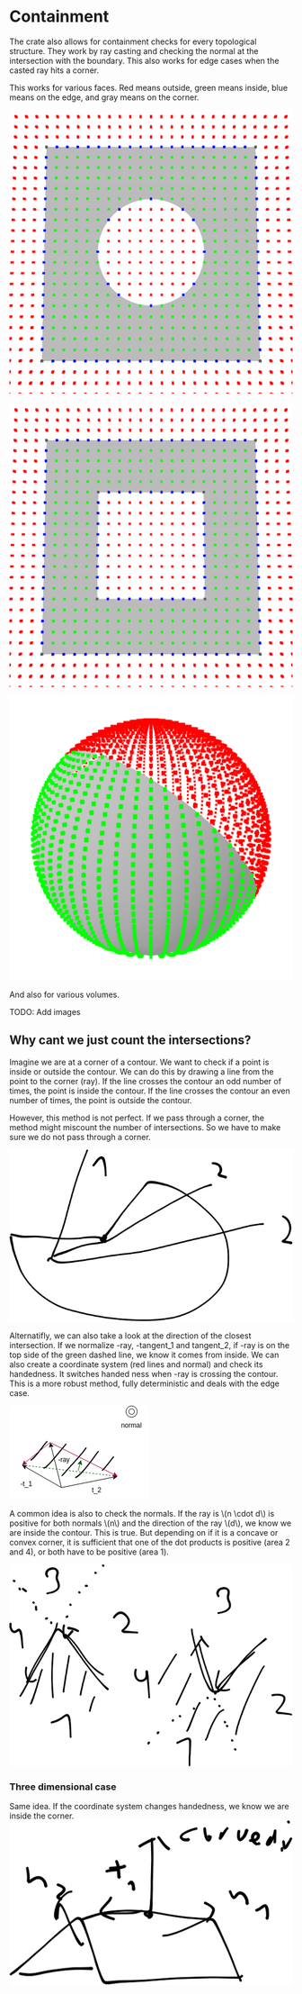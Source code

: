 # Containment

The crate also allows for containment checks for every topological structure. They work by ray casting and checking the normal at the intersection with the boundary. This also works for edge cases when the casted ray hits a corner.

This works for various faces. Red means outside, green means inside, blue means on the edge, and gray means on the corner.

![Containment](./generated_images/topology/face_contains_rectangle.png)

![Containment](./generated_images/topology/face_contains_rectangle2.png)

![Containment](./generated_images/topology/face_contains.png)

And also for various volumes.

TODO: Add images

## Why cant we just count the intersections?

Imagine we are at a corner of a contour. We want to check if a point is inside or outside the contour. We can do this by drawing a line from the point to the corner (ray). If the line crosses the contour an odd number of times, the point is inside the contour. If the line crosses the contour an even number of times, the point is outside the contour.

However, this method is not perfect. If we pass through a corner, the method might miscount the number of intersections. So we have to make sure we do not pass through a corner.

![Edge case](./images/edge_case.drawio.png)

Alternatifly, we can also take a look at the direction of the closest intersection. If we normalize -ray, -tangent_1 and tangent_2, if -ray is on the top side of the green dashed line, we know it comes from inside. We can also create a coordinate system (red lines and normal) and check its handedness. It switches handed ness when -ray is crossing the contour. This is a more robust method, fully deterministic and deals with the edge case.

![Inside or Outside](./images/indside_outside.png)

A common idea is also to check the normals. If the ray is \\(n \cdot d\\) is positive for both normals \\(n\\) and the direction of the ray \\(d\\), we know we are inside the contour. This is true. But depending on if it is a concave or convex corner, it is sufficient that one of the dot products is positive (area 2 and 4), or both have to be positive (area 1).

![Inside or Outside](./images/why_and_and_or_dont_work.drawio.png)


### Three dimensional case

Same idea. If the coordinate system changes handedness, we know we are inside the corner.
![Inside or Outside](./images/other_case.drawio.png)
